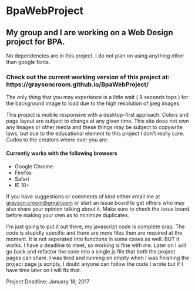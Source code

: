 # BpaWebProject

<h2>My group and I are working on a Web Design project for BPA.</h2>

No dependencies are in this project. I do not plan on using anything other than google fonts.

<h3>Check out the current working version of this project at: https://graysoncroom.github.io/BpaWebProject/</h3>

The only thing that you may experiance is a little wait ( 8 seconds tops ) for the background image to load due to the high resolution of jpeg images.

This project is mobile responsive with a desktop-first approach. Colors and page layout are subject to change at any given time. This site does not own any Images or other media and these things may be subject to copywrite laws, but due to the educational element to this project I don't really care. Cudos to the creators where ever you are.

<h4>Currently works with the following browsers</h4>
<ul>
  <li>Google Chrome</li>
  <li>Firefox</li>
  <li>Safari</li>
  <li>IE 10+</li>
</ul>

If you have suggestions or comments of kind either email me at grayson.croom@gmail.com or start an issue board to get others who may also share your opinion talking about it. Make sure to check the issue board before making your own as to minimize duplicates.

I'm just going to put it out there, my javascript code is complete crap. The code is stupidly specific and there are more files then are required at the moment. It is not seperated into functions in some cases as well. BUT it works. I have a deadline to meet, so working is fine with me. Later on I will go back and refactor the code into a single js file that both the project pages can share. I was tired and running on empty when I was finishing the project page js scripts, I doubt anyone can follow the code I wrote but if I have time later on I will fix that.

Project Deadline: January 18, 2017
